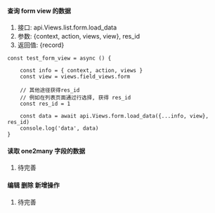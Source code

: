 #### 查询 form view 的数据

1. 接口: api.Views.list.form.load_data
2. 参数: {context, action, views, view}, res_id
3. 返回值: {record}

```
const test_form_view = async () {

    const info = { context, action, views }
    const view = views.field_views.form

    // 其他途径获得res_id
    // 例如在列表页面通过行选择, 获得 res_id
    const res_id = 1

    const data = await api.Views.form.load_data({...info, view}, res_id)
    console.log('data', data)
}
```

#### 读取 one2many 字段的数据

1. 待完善

#### 编辑 删除 新增操作

1. 待完善
